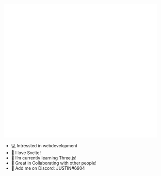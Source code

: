 ![Metrics](https://github.com/JustinLung/JustinLung/blob/main/github-metrics.svg)

- 💻 Intressted in webdevelopment
- 🍊 I love Svelte!
- 🦋 I’m currently learning Three.js!
- 🤌 Great in Collaborating with other people!
- 💬 Add me on Discord: JUSTIN#6904 
